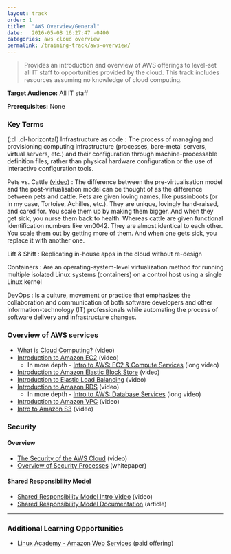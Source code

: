 ```yaml
---
layout: track
order: 1
title:  "AWS Overview/General"
date:   2016-05-08 16:27:47 -0400
categories: aws cloud overview
permalink: /training-track/aws-overview/
---
```


> Provides an introduction and overview of AWS offerings to level-set all IT staff to opportunities provided by the cloud. 
> This track includes resources assuming no knowledge of cloud computing.

**Target Audience:** All IT staff

**Prerequisites:** None

### Key Terms

{:dl .dl-horizontal}
Infrastructure as code
: The process of managing and provisioning computing infrastructure (processes, bare-metal servers, virtual servers, etc.) and their configuration through machine-processable definition files, rather than physical hardware configuration or the use of interactive configuration tools.
    
Pets vs. Cattle ([video](https://blog.engineyard.com/2014/pets-vs-cattle))
: The difference between the pre-virtualisation model and the post-virtualisation model can be thought of as the difference between pets and cattle. Pets are given loving names, like pussinboots (or in my case, Tortoise, Achilles, etc.). They are unique, lovingly hand-raised, and cared for. You scale them up by making them bigger. And when they get sick, you nurse them back to health. Whereas cattle are given functional identification numbers like vm0042. They are almost identical to each other. You scale them out by getting more of them. And when one gets sick, you replace it with another one.

Lift & Shift
: Replicating in-house apps in the cloud without re-design

Containers
: Are an operating-system-level virtualization method for running multiple isolated Linux systems (containers) on a control host using a single Linux kernel

DevOps
: Is a culture, movement or practice that emphasizes the collaboration and communication of both software developers and other information-technology (IT) professionals while automating the process of software delivery and infrastructure changes.
    
    
### Overview of AWS services

* [What is Cloud Computing?](https://www.youtube.com/watch?v=jOhbTAU4OPI) (video)
* [Introduction to Amazon EC2](https://www.youtube.com/watch?v=TsRBftzZsQo) (video)
    * In more depth - [Intro to AWS: EC2 & Compute Services](https://www.youtube.com/watch?v=XjcefjUyBvc) (long video)
* [Introduction to Amazon Elastic Block Store](https://www.youtube.com/watch?v=DKftR47Ljvw) (video)
* [Introduction to Elastic Load Balancing](https://www.youtube.com/watch?v=oEcEqN8PeeI) (video)
* [Introduction to Amazon RDS](https://www.youtube.com/watch?v=yjH10T3Miag) (video)
    * In more depth - [Intro to AWS: Database Services](https://www.youtube.com/watch?v=eKyS9rvbj40) (long video)
* [Introduction to Amazon VPC](https://www.youtube.com/watch?v=jcyZmj6Ywh4) (video)
* [Intro to Amazon S3](https://www.youtube.com/watch?v=Yyraql9A_Rc) (video)

### Security

#### Overview
* [The Security of the AWS Cloud](https://www.youtube.com/watch?feature=player_embedded&v=OEK7mHn4JLs) (video)
* [Overview of Security Processes](http://d0.awsstatic.com/whitepapers/Security/AWS%20Security%20Whitepaper.pdf) (whitepaper)

#### Shared Responsibility Model
* [Shared Responsibility Model Intro Video](https://www.youtube.com/watch?v=U632-ND7dKQ) (video)
* [Shared Responsibility Model Documentation](https://aws.amazon.com/compliance/shared-responsibility-model/) (article)

---

### Additional Learning Opportunities
* [Linux Academy - Amazon Web Services](https://linuxacademy.com/amazon-web-services) (paid offering)
